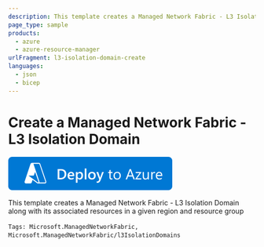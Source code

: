 ```yaml
---
description: This template creates a Managed Network Fabric - L3 Isolation Domain along with its associated resources in a given region and resource group
page_type: sample
products:
  - azure
  - azure-resource-manager
urlFragment: l3-isolation-domain-create
languages:
  - json
  - bicep
---
```


# Create a Managed Network Fabric - L3 Isolation Domain

[![Deploy To Azure](https://raw.githubusercontent.com/Azure/azure-quickstart-templates/master/1-CONTRIBUTION-GUIDE/images/deploytoazure.svg?sanitize=true)](https://portal.azure.com/#create/Microsoft.Template/uri/https%3A%2F%2Fraw.githubusercontent.com%2FAzure%2Fazure-quickstart-templates%2Fmaster%2Fquickstarts%2Fmicrosoft.managednetworkfabric%2Fl3-isolation-domain-create%2Fmain.bicep)

This template creates a Managed Network Fabric - L3 Isolation Domain along with its associated resources in a given region and resource group

`Tags: Microsoft.ManagedNetworkFabric, Microsoft.ManagedNetworkFabric/l3IsolationDomains`
